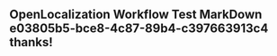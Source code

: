 <properties
ms.topic="hero-topic"
ms.test1="hero-topic"
ms.test2="test"/>


## OpenLocalization Workflow Test MarkDown e03805b5-bce8-4c87-89b4-c397663913c4 thanks!



<!--HONumber=Aug16_HO3-->


